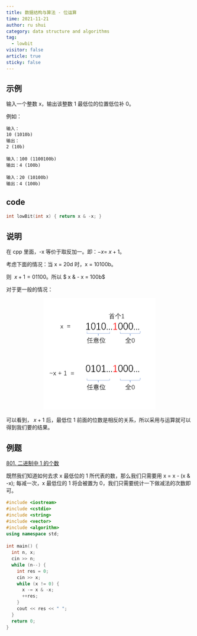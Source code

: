```yaml
---
title: 数据结构与算法 - 位运算
time: 2021-11-21
author: ru shui
category: data structure and algorithms
tag:
  - lowbit
visitor: false
article: true
sticky: false
---
```


## 示例

输入一个整数 x，输出该整数 1 最低位的位置低位补 0。

例如：

```
输入：
10 (1010b)
输出：
2 (10b)

输入：100 (1100100b)
输出：4 (100b)

输入：20 (10100b)
输出：4 (100b)
```

## code

```cpp
int lowBit(int x) { return x & -x; }
```

## 说明

在 cpp 里面，-x 等价于取反加一。即：$-x = ~x + 1$。

考虑下面的情况：当 x = 20d 时，x = 10100b。

则 $~x + 1 = 01100$。所以 $ x & - x = 100b$

对于更一般的情况：

<div style="text-align: center;" class="awesome-img"><img src="./images/2021-11-21-13-09-57.png" alt="img" style="width:60%;"/></div>

可以看到，$~x + 1$ 后，最低位 1 前面的位数是相反的关系，所以采用与运算就可以得到我们要的结果。

## 例题

[801. 二进制中 1 的个数](https://www.acwing.com/problem/content/803/)

既然我们知道如何去求 x 最低位的 1 所代表的数，那么我们只需要用 x = x - (x & -x);
每减一次，x 最低位的 1 将会被置为 0，我们只需要统计一下做减法的次数即可。

```cpp
#include <iostream>
#include <cstdio>
#include <string>
#include <vector>
#include <algorithm>
using namespace std;

int main() {
  int n, x;
  cin >> n;
  while (n--) {
    int res = 0;
    cin >> x;
    while (x != 0) {
      x -= x & -x;
      ++res;
    }
    cout << res << " ";
  }
  return 0;
}
```

